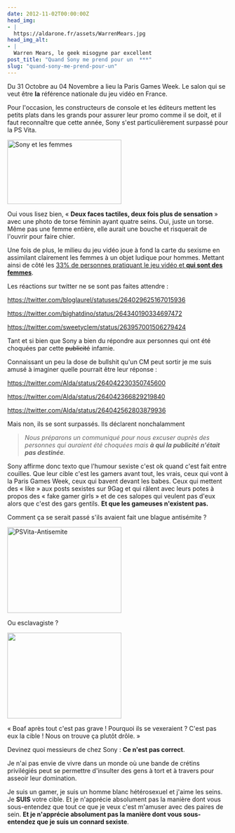 ```yaml
---
date: 2012-11-02T00:00:00Z
head_img:
- |
  https://aldarone.fr/assets/WarrenMears.jpg
head_img_alt:
- |
  Warren Mears, le geek misogyne par excellent
post_title: "Quand Sony me prend pour un  ***"
slug: "quand-sony-me-prend-pour-un"
---
```


Du 31 Octobre au 04 Novembre a lieu la Paris Games Week. Le salon qui se veut être <strong>la</strong> référence nationale du jeu vidéo en France.

Pour l'occasion, les constructeurs de console et les éditeurs mettent les petits plats dans les grands pour assurer leur promo comme il se doit, et il faut reconnaître que cette année, Sony s'est particulièrement surpassé pour la PS Vita.

<a href="https://aldarone.fr/wp-content/uploads/2012/11/PsVita-PGW.jpg"><img class="aligncenter size-medium wp-image-719" title="PsVita-PGW" alt="Sony et les femmes" src="https://aldarone.fr/assets/PsVita-PGW-260x146.jpg" width="260" height="146" /></a>

Oui vous lisez bien, « <strong>Deux faces tactiles, deux fois plus de sensation</strong> » avec une photo de torse féminin ayant quatre seins. Oui, juste un torse. Même pas une femme entière, elle aurait une bouche et risquerait de l'ouvrir pour faire chier.

Une fois de plus, le milieu du jeu vidéo joue à fond la carte du sexisme en assimilant clairement les femmes à un objet ludique pour hommes. Mettant ainsi de côté les <a href="http://www.kantarmedia-tgifr.com/news/205/Video-Gamers-:-Nouvelle-analyse.php">33% de personnes pratiquant le jeu vidéo et <strong>qui sont des femmes</strong></a>.

Les réactions sur twitter ne se sont pas faites attendre :

https://twitter.com/bloglaurel/statuses/264029625167015936

https://twitter.com/bighatdino/status/264340190334697472

https://twitter.com/sweetyclem/status/263957001506279424

Tant et si bien que Sony a bien du répondre aux personnes qui ont été choquées par cette <del>publicité</del> infamie.

Connaissant un peu la dose de bullshit qu'un CM peut sortir je me suis amusé à imaginer quelle pourrait être leur réponse :

https://twitter.com/Alda/status/264042230350745600

https://twitter.com/Alda/status/264042366829219840

https://twitter.com/Alda/status/264042562803879936

Mais non, ils se sont surpassés. Ils déclarent nonchalamment
<blockquote><em>Nous préparons un communiqué pour nous excuser auprès des personnes qui auraient été choquées mais <strong>à qui la publicité n'était pas destinée</strong>.</em></blockquote>
Sony affirme donc texto que l'humour sexiste c'est ok quand c'est fait entre couilles. Que leur cible c'est les gamers avant tout, les vrais, ceux qui vont à la Paris Games Week, ceux qui bavent devant les babes. Ceux qui mettent des « like » aux posts sexistes sur 9Gag et qui râlent avec leurs potes à propos des « fake gamer girls » et de ces salopes qui veulent pas d'eux alors que c'est des gars gentils. <strong>Et que les gameuses n'existent pas.</strong>

Comment ça se serait passé s'ils avaient fait une blague antisémite ?

<a href="https://aldarone.fr/wp-content/uploads/2012/11/PSVita-Antisemite.jpg"><img class="aligncenter size-medium wp-image-732" title="PSVita-Antisemite" alt="PSVita-Antisemite" src="https://aldarone.fr/assets/PSVita-Antisemite-260x195.jpg" width="260" height="195" /></a>

Ou esclavagiste ?

<a href="https://aldarone.fr/wp-content/uploads/2012/11/PSVita-Escalvagiste.jpg"><img class="aligncenter size-medium wp-image-733" title="PSVita-Escalvagiste" alt="" src="https://aldarone.fr/assets/PSVita-Escalvagiste-260x195.jpg" width="260" height="195" /></a>

« Boaf après tout c'est pas grave ! Pourquoi ils se vexeraient ? C'est pas eux la cible ! Nous on trouve ça plutôt drôle. »

Devinez quoi messieurs de chez Sony : <strong>Ce n'est pas correct</strong>.

Je n'ai pas envie de vivre dans un monde où une bande de crétins privilégiés peut se permettre d'insulter des gens à tort et à travers pour asseoir leur domination.

Je suis un gamer, je suis un homme blanc hétérosexuel et j'aime les seins. Je <strong>SUIS</strong> votre cible. Et je n'apprécie absolument pas la manière dont vous sous-entendez que tout ce que je veux c'est m'amuser avec des paires de sein. <strong>Et je n'apprécie absolument pas la manière dont vous sous-entendez que je suis un connard sexiste</strong>.
